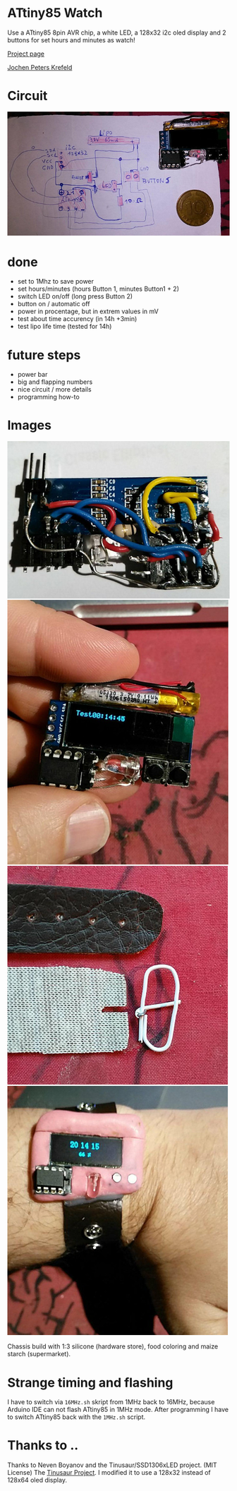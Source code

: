 # ATtiny85 Watch

Use a ATtiny85 8pin AVR chip, a white LED, a 128x32 i2c oled display and 2 buttons for set hours and minutes as watch!

[Project page](https://no-go.github.io/Attiny85Watch/)

[Jochen Peters Krefeld](http://digisocken.de/blog.html)

# Circuit

![Circuit](img/circuit.jpg)

# done

 -  set to 1Mhz to save power
 -  set hours/minutes (hours Button 1, minutes Button1 + 2)
 -  switch LED on/off (long press Button 2)
 -  button on / automatic off
 -  power in procentage, but in extrem values in mV
 -  test about time accurency (in 14h +3min)
 -  test lipo life time (tested for 14h)

# future steps

 -  power bar
 -  big and flapping numbers
 -  nice circuit / more details
 -  programming how-to

# Images

![easy wired](img/backside.jpg)
![tiny size](img/tiny.jpg)
![make your own writsband](img/wristband.jpg)
![maybe pink color was a bad choice](img/final.jpg)

Chassis build with 1:3 silicone (hardware store), food coloring and maize starch (supermarket).

# Strange timing and flashing

I have to switch via `16MHz.sh` skript from 1MHz back to 16MHz, because Arduino IDE
can not flash ATtiny85 in 1MHz mode. After programming I have to switch ATtiny85 back with
the `1MHz.sh` script.

# Thanks to ..

Thanks to Neven Boyanov and the Tinusaur/SSD1306xLED project. (MIT License)
The [Tinusaur Project](http://tinusaur.org). I modified it to use a
128x32 instead of 128x64 oled display.
